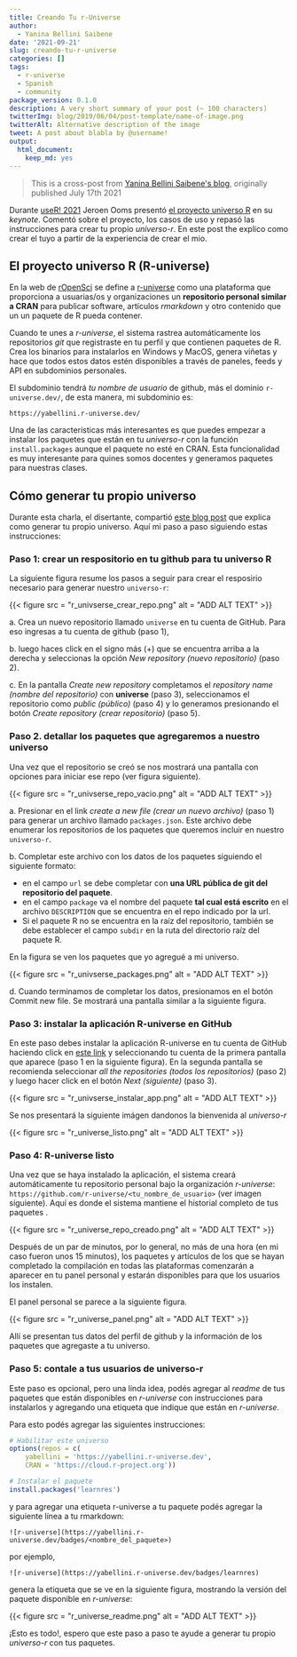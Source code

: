 ```yaml
---
title: Creando Tu r-Universe
author:
  - Yanina Bellini Saibene
date: '2021-09-21'
slug: creando-tu-r-universe
categories: []
tags:
  - r-universe
  - Spanish
  - community
package_version: 0.1.0
description: A very short summary of your post (~ 100 characters)
twitterImg: blog/2019/06/04/post-template/name-of-image.png
twitterAlt: Alternative description of the image
tweet: A post about blabla by @username!
output:
  html_document:
    keep_md: yes
---
```



> This is a cross-post from 
> [Yanina Bellini Saibene's blog](https://yabellini.netlify.app/es/post/r_universe/), 
> originally published July 17th 2021

Durante [useR! 2021](https://user2021.r-project.org/) Jeroen Ooms presentó [el proyecto universo R](https://jeroen.github.io/user2021/#1) en su *keynote*. 
Comentó sobre el proyecto, los casos de uso y repasó las instrucciones para crear tu propio *universo-r*. En este post the explico como crear el tuyo a partir de la experiencia de crear el mio.


## El proyecto universo R (R-universe)

En la web de [rOpenSci](https://ropensci.org/) se define a [r-universe](https://r-universe.dev/organizations/) como una plataforma que proporciona a usuarias/os y organizaciones un **repositorio personal similar a CRAN** para publicar software, artículos *rmarkdown* y otro contenido que un un paquete de R pueda contener.


Cuando te unes a *r-universe*, el sistema rastrea automáticamente los repositorios *git* que registraste en tu perfil y que contienen paquetes de R. 
Crea los binarios para instalarlos en Windows y MacOS, genera viñetas y hace que todos estos datos estén disponibles a través de paneles, feeds y API en subdominios personales.

El subdominio tendrá *tu nombre de usuario* de github, más el dominio `r-universe.dev/`, de esta manera, mi subdominio es:

`https://yabellini.r-universe.dev/`

Una de las características más interesantes es que puedes empezar a instalar los paquetes que están en tu *universo-r* con la función `install.packages` aunque el paquete no esté en CRAN. 
Esta funcionalidad es muy interesante para quines somos docentes y generamos paquetes para nuestras clases.

## Cómo generar tu propio universo

Durante esta charla, el disertante, compartió [este blog post](blog/2021/06/22/setup-runiverse/) que explica como generar tu propio universo. Aquí mi paso a paso siguiendo estas instrucciones:


### Paso 1: crear un respositorio en tu github para tu universo R

La siguiente figura resume los pasos a seguir para crear el resposirio necesario para generar nuestro `universo-r`:

{{< figure src = "r_univserse_crear_repo.png" alt = "ADD ALT TEXT" >}}


a. Crea un nuevo repositorio llamado `universe` en tu cuenta de GitHub. Para eso ingresas a tu cuenta de github (paso 1),

b. luego haces click en el signo más (+) que se encuentra arriba a la derecha y seleccionas la opción *New repository (nuevo repositorio)* (paso 2).

c. En la pantalla *Create new repository* completamos el *repository name (nombre del repositorio)* con **universe** (paso 3), seleccionamos el repositorio como *public (público)* (paso 4) y lo generamos presionando el botón *Create repository (crear repositorio)* (paso 5).

### Paso 2. detallar los paquetes que agregaremos a nuestro universo
Una vez que el repositorio se creó se nos mostrará una pantalla con opciones para iniciar ese repo (ver figura siguiente).

{{< figure src = "r_univserse_repo_vacio.png" alt = "ADD ALT TEXT" >}}

a. Presionar en el link *create a new file (crear un nuevo archivo)* (paso 1) para generar un archivo llamado `packages.json`. Este archivo debe enumerar los repositorios de los paquetes que queremos incluir en nuestro `universo-r`.

b. Completar este archivo con los datos de los paquetes siguiendo el siguiente formato:

  - en el campo `url` se debe completar con **una URL pública de git del repositorio del paquete**.
  - en el campo `package` va el nombre del paquete **tal cual está escrito** en el archivo `DESCRIPTION` que se encuentra en el repo indicado por la url.
  - Si el paquete R no se encuentra en la raíz del repositorio, también se debe establecer el campo `subdir` en la ruta del directorio raíz del paquete R.

En la figura se ven los paquetes que yo agregué a mi universo.

{{< figure src = "r_univserse_packages.png" alt = "ADD ALT TEXT" >}}

d. Cuando terminamos de completar los datos, presionamos en el botón Commit new file. Se mostrará una pantalla similar a la siguiente figura.

### Paso 3: instalar la aplicación R-universe en GitHub

En este paso debes instalar la aplicación R-universe en tu cuenta de GitHub haciendo click en [este link](https://github.com/apps/r-universe/installations/new) y seleccionando tu cuenta de la primera pantalla que aparece (paso 1 en la siguiente figura). 
En la segunda pantalla se recomienda seleccionar *all the repositories (todos los repositorios)* (paso 2) y luego hacer click en el botón *Next (siguiente)* (paso 3).

{{< figure src = "r_univserse_instalar_app.png" alt = "ADD ALT TEXT" >}}

Se nos presentará la siguiente imágen dandonos la bienvenida al *universo-r*

{{< figure src = "r_universe_listo.png" alt = "ADD ALT TEXT" >}}


### Paso 4: R-universe listo

Una vez que se haya instalado la aplicación, el sistema creará automáticamente tu repositorio personal bajo la organización *r-universe*: `https://github.com/r-universe/<tu_nombre_de_usuario>` (ver imagen siguiente). Aquí es donde el sistema mantiene el historial completo de tus paquetes .

{{< figure src = "r_universe_repo_creado.png" alt = "ADD ALT TEXT" >}}

Después de un par de minutos, por lo general, no más de una hora (en mi caso fueron unos 15 minutos), los paquetes y artículos de los que se hayan completado la compilación en todas las plataformas comenzarán a aparecer en tu panel personal y estarán disponibles para que los usuarios los instalen.

El panel personal se parece a la siguiente figura.

{{< figure src = "r_universe_panel.png" alt = "ADD ALT TEXT" >}}

Allí se presentan tus datos del perfil de github y la información de los paquetes que agregaste a tu universo.


### Paso 5: contale a tus usuarios de universo-r

Este paso es opcional, pero una linda idea, podés agregar al *readme* de tus paquetes que están disponibles en *r-universe* con instrucciones para instalarlos y agregando una etiqueta que indique que están en *r-universe*.

Para esto podés agregar las siguientes instrucciones:

```r
# Habilitar este universo
options(repos = c(
    yabellini = 'https://yabellini.r-universe.dev',
    CRAN = 'https://cloud.r-project.org'))

# Instalar el paquete
install.packages('learnres')
```

y para agregar una etiqueta r-universe a tu paquete podés agregar la siguiente línea a tu rmarkdown:

`![r-universe](https://yabellini.r-universe.dev/badges/<nombre_del_paquete>)`

por ejemplo,

`![r-universe](https://yabellini.r-universe.dev/badges/learnres)`

genera la etiqueta que se ve en la siguiente figura, mostrando la versión del paquete disponible en *r-universe*:

{{< figure src = "r_universe_readme.png" alt = "ADD ALT TEXT" >}}

¡Esto es todo!, espero que este paso a paso te ayude a generar tu propio *universo-r* con tus paquetes.

